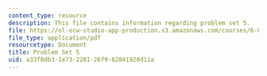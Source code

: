 ```yaml
---
content_type: resource
description: This file contains information regarding problem set 5.
file: https://ol-ocw-studio-app-production.s3.amazonaws.com/courses/6-851-advanced-data-structures-spring-2012/a33f8db31e73228126f962841920d11a_MIT6_851S12_ps5.pdf
file_type: application/pdf
resourcetype: Document
title: Problem Set 5
uid: a33f8db3-1e73-2281-26f9-62841920d11a
---
```

